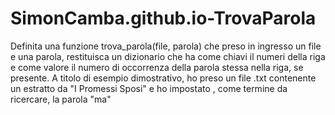 # SimonCamba.github.io-TrovaParola
Definita una funzione trova_parola(file, parola) che preso in ingresso un file e una parola, restituisca un dizionario che ha come chiavi il numeri della riga e come valore il numero di occorrenza della parola stessa nella riga, se presente.
A titolo di esempio dimostrativo, ho preso un file .txt contenente un estratto da "I Promessi Sposi" e ho impostato , come termine da ricercare, la parola "ma"
